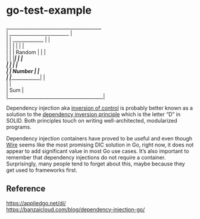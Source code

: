 # go-test-example

________________________________________   <br/>
|        _________________________       | <br/>
|        |    _____________      |       | <br/>
|        |    |           |      |       | <br/>
|        |    |   Random  |      |       | <br/>
|        |    |___________|      |       | <br/>
|        |                       |       | <br/>
|        |         Number        |       | <br/>
|        |_______________________|       | <br/>
|                                        | <br/>
|                   Sum                  | <br/>
|________________________________________| <br/>

Dependency injection aka [inversion of control](https://en.wikipedia.org/wiki/Inversion_of_control) is probably better known as a solution to the [dependency inversion principle](https://en.wikipedia.org/wiki/Dependency_inversion_principle) which is the letter “D” in SOLID. Both principles touch on writing well-architected, modularized programs.

Dependency injection containers have proved to be useful and even though [Wire](https://github.com/google/wire/blob/main/_tutorial/README.md) seems like the most promising DIC solution in Go, right now, it does not appear to add significant value in most Go use cases. It’s also important to remember that dependency injections do not require a container. Surprisingly, many people tend to forget about this, maybe because they get used to frameworks first.

## Reference 

https://appliedgo.net/di/ <br/>
https://banzaicloud.com/blog/dependency-injection-go/
